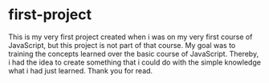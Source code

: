 # first-project
This is my very first project created when i was on my very first course of JavaScript, but this project is not part of that 
course.
My goal was to training the concepts learned over the basic course of JavaScript. Thereby, i had the idea to create something
that i could do with the simple knowledge what i had just learned.
Thank you for read.
